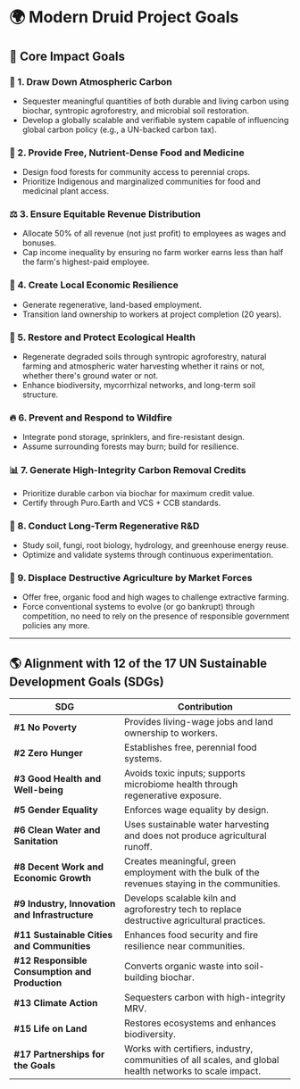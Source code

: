 # 🌍 Modern Druid Project Goals

## 🌿 Core Impact Goals

### 🌱 1. Draw Down Atmospheric Carbon

* Sequester meaningful quantities of both durable and living carbon using biochar, syntropic agroforestry, and microbial soil restoration.
* Develop a globally scalable and verifiable system capable of influencing global carbon policy (e.g., a UN-backed carbon tax).

### 🥕 2. Provide Free, Nutrient-Dense Food and Medicine

* Design food forests for community access to perennial crops.
* Prioritize Indigenous and marginalized communities for food and medicinal plant access.

### ⚖️ 3. Ensure Equitable Revenue Distribution

* Allocate 50% of all revenue (not just profit) to employees as wages and bonuses.
* Cap income inequality by ensuring no farm worker earns less than half the farm's highest-paid employee.

### 💸 4. Create Local Economic Resilience

* Generate regenerative, land-based employment.
* Transition land ownership to workers at project completion (20 years).

### 🌾 5. Restore and Protect Ecological Health

* Regenerate degraded soils through syntropic agroforestry, natural farming and atmospheric water harvesting whether it rains or not, whether there's ground water or not.
* Enhance biodiversity, mycorrhizal networks, and long-term soil structure.

### 🔥 6. Prevent and Respond to Wildfire

* Integrate pond storage, sprinklers, and fire-resistant design.
* Assume surrounding forests may burn; build for resilience.

### 📊 7. Generate High-Integrity Carbon Removal Credits

* Prioritize durable carbon via biochar for maximum credit value.
* Certify through Puro.Earth and VCS + CCB standards.

### 🔮 8. Conduct Long-Term Regenerative R\&D

* Study soil, fungi, root biology, hydrology, and greenhouse energy reuse.
* Optimize and validate systems through continuous experimentation.

### 🚗 9. Displace Destructive Agriculture by Market Forces

* Offer free, organic food and high wages to challenge extractive farming.
* Force conventional systems to evolve (or go bankrupt) through competition, no need to rely on the presence of responsible government policies any more.

---

## 🌎 Alignment with 12 of the 17 UN Sustainable Development Goals (SDGs)

| SDG                                            | Contribution                                                                                            |
| ---------------------------------------------- | ------------------------------------------------------------------------------------------------------- |
| **#1 No Poverty**                              | Provides living-wage jobs and land ownership to workers.                                                |
| **#2 Zero Hunger**                             | Establishes free, perennial food systems.                                                               |
| **#3 Good Health and Well-being**              | Avoids toxic inputs; supports microbiome health through regenerative exposure.                          |
| **#5 Gender Equality**                         | Enforces wage equality by design.                                                                       |
| **#6 Clean Water and Sanitation**              | Uses sustainable water harvesting and does not produce agricultural runoff.                             |
| **#8 Decent Work and Economic Growth**         | Creates meaningful, green employment with the bulk of the revenues staying in the communities.          |
| **#9 Industry, Innovation and Infrastructure** | Develops scalable kiln and agroforestry tech to replace destructive agricultural practices.             |
| **#11 Sustainable Cities and Communities**     | Enhances food security and fire resilience near communities.                                            |
| **#12 Responsible Consumption and Production** | Converts organic waste into soil-building biochar.                                                      |
| **#13 Climate Action**                         | Sequesters carbon with high-integrity MRV.                                                              |
| **#15 Life on Land**                           | Restores ecosystems and enhances biodiversity.                                                          |
| **#17 Partnerships for the Goals**             | Works with certifiers, industry, communities of all scales, and global health networks to scale impact. |
